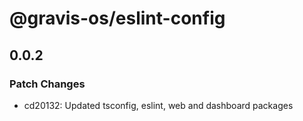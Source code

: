 # @gravis-os/eslint-config

## 0.0.2

### Patch Changes

- cd20132: Updated tsconfig, eslint, web and dashboard packages
